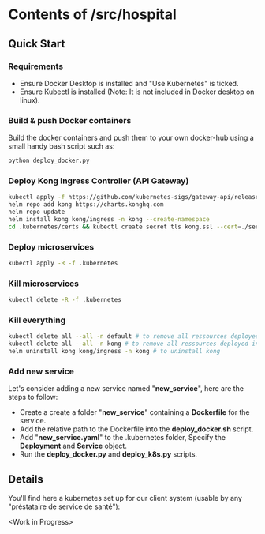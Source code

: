 # Contents of /src/hospital

## Quick Start

### Requirements

- Ensure Docker Desktop is installed and "Use Kubernetes" is ticked.
- Ensure Kubectl is installed (Note: It is not included in Docker desktop on linux).

### Build & push Docker containers

Build the docker containers and push them to your own docker-hub using a small handy bash script such as:

```bash
python deploy_docker.py
```

### Deploy Kong Ingress Controller (API Gateway)

```bash
kubectl apply -f https://github.com/kubernetes-sigs/gateway-api/releases/download/v1.0.0/standard-install.yaml
helm repo add kong https://charts.konghq.com
helm repo update
helm install kong kong/ingress -n kong --create-namespace
cd .kubernetes/certs && kubectl create secret tls kong.ssl --cert=./server.crt --key=./server.key # apply ssl certificates
```

### Deploy microservices

```bash
kubectl apply -R -f .kubernetes
```

### Kill microservices

```bash
kubectl delete -R -f .kubernetes
```

### Kill everything

```bash
kubectl delete all --all -n default # to remove all ressources deployed in default namespace
kubectl delete all --all -n kong # to remove all ressources deployed in kong namespace
helm uninstall kong kong/ingress -n kong # to uninstall kong
```

### Add new service

Let's consider adding a new service named "**new_service**", here are the steps to follow:

- Create a create a folder "**new_service**" containing a **Dockerfile** for the service.
- Add the relative path to the Dockerfile into the **deploy_docker.sh** script.
- Add "**new_service.yaml**" to the .kubernetes folder, Specify the **Deployment** and **Service** object.
- Run the **deploy_docker.py** and **deploy_k8s.py** scripts.

## Details

You'll find here a kubernetes set up for our client system (usable by any "préstataire de service de santé"):

\<Work in Progress>
